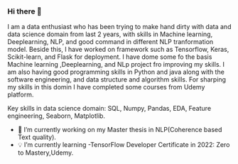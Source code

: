 ### Hi there 👋

<!--
**khadayatbibek/khadayatbibek** is a ✨ _special_ ✨ repository because its `README.md` (this file) appears on your GitHub profile.

-->

I am a data enthusiast who has been trying to make hand dirty with data and data science domain from last 2 years, with skills in Machine learning, Deeplearning, NLP, and good command in different NLP tranformation model. Beside this, I have worked on framework such as Tensorflow, Keras, Scikit-learn, and Flask for deployment. I have dome some fo the basis Machine learning ,Deeplearning, and NLp project fro improving my skills. I am also having good programming skills in Python and java along with the software engineering, and data structure and algorithm skills. For sharping my skills in this domin I have completed some courses from Udemy platform.

Key skills in data science domain: SQL, Numpy, Pandas, EDA, Feature engineering, Seaborn, Matplotlib.

- 🔭 I’m currently working on my Master thesis in NLP(Coherence based Text quality).
- :bulb: I’m currently learning 
      -TensorFlow Developer Certificate in 2022: Zero to Mastery,Udemy.
      


